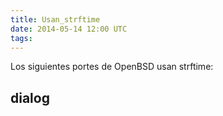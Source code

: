 ```yaml
---
title: Usan_strftime
date: 2014-05-14 12:00 UTC
tags:
---
```

Los siguientes portes de OpenBSD usan strftime:


## dialog


